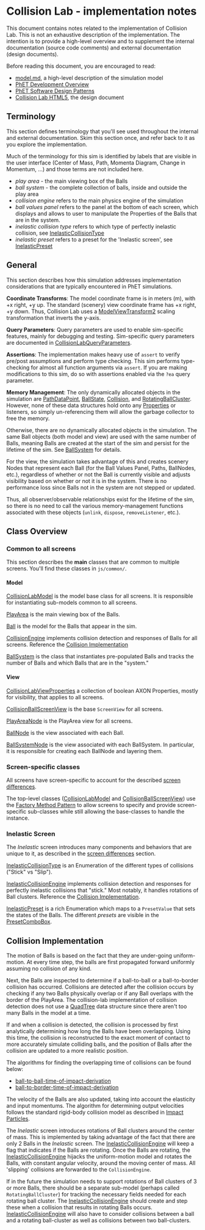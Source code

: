 # Collision Lab - implementation notes

This document contains notes related to the implementation of Collision Lab. This is not an exhaustive description of the implementation. The intention is to provide a high-level overview and to supplement the internal documentation (source code comments) and external documentation (design documents).  

Before reading this document, you are encouraged to read:
* [model.md](https://github.com/phetsims/collision-lab/blob/master/doc/model.md), a high-level description of the simulation model
* [PhET Development Overview](https://github.com/phetsims/phet-info/blob/master/doc/phet-development-overview.md)  
* [PhET Software Design Patterns](https://github.com/phetsims/phet-info/blob/master/doc/phet-software-design-patterns.md)
* [Collision Lab HTML5](https://docs.google.com/document/d/1FwMnpv8LyMZfMYPcASYhI2jtgCXyWrgAjTOx3Po_MsE/), the design document

## Terminology

This section defines terminology that you'll see used throughout the internal and external documentation. Skim this section once, and refer back to it as you explore the implementation.

Much of the terminology for this sim is identified by labels that are visible in the user interface (Center of Mass, Path, Momenta Diagram, Change in Momentum, ...) and those terms are not included here.

* _play area_ - the main viewing box of the Balls
* _ball system_ - the complete collection of balls, inside and outside the play area
* _collision engine_ refers to the main physics engine of the simulation
* _ball values panel_ refers to the panel at the bottom of each screen, which displays and allows to user to manipulate the Properties of the Balls that are in the system.
* _inelastic collision type_ refers to which type of perfectly inelastic collision, see [InelasticCollisionType](../js/inelastic/model/InelasticCollisionType.js)
* _inelastic preset_ refers to a preset for the 'Inelastic screen', see [InelasticPreset](../js/inelastic/model/InelasticPreset.js)

## General

This section describes how this simulation addresses implementation considerations that are typically encountered in PhET simulations.

**Coordinate Transforms**: The model coordinate frame is in meters (m), with +x right, +y up. The standard (scenery) view coordinate frame has +x right, +y down. Thus, Collision Lab uses a [ModelViewTransform2](https://github.com/phetsims/phetcommon/blob/master/js/view/ModelViewTransform2.js) scaling transformation that inverts the y-axis.

**Query Parameters**: Query parameters are used to enable sim-specific features, mainly for debugging and testing. Sim-specific query parameters are documented in [CollisionLabQueryParameters](../js/common/CollisionLabQueryParameters.js).

**Assertions**: The implementation makes heavy use of `assert` to verify pre/post assumptions and perform type checking. This sim performs type-checking for almost all function arguments via `assert`. If you are making modifications to this sim, do so with assertions enabled via the `?ea` query parameter.

**Memory Management**: The only dynamically allocated objects in the simulation are [PathDataPoint](../js/common/model/PathDataPoint.js), [BallState](../js/common/model/BallState.js), [Collision](../js/common/model/Collision.js), and [RotatingBallCluster](../js/inelastic/model/RotatingBallCluster.js). However, none of these data structures hold onto any [Properties](https://github.com/phetsims/axon/blob/master/js/Property.js) or listeners, so simply un-referencing them will allow the garbage collector to free the memory.

Otherwise, there are no dynamically allocated objects in the simulation. The same Ball objects (both model and view) are used with the same number of Balls, meaning Balls are created at the start of the sim and persist for the lifetime of the sim. See [BallSystem](../js/common/model/BallSystem.js) for details.

For the view, the simulation takes advantage of this and creates scenery Nodes that represent each Ball (for the Ball Values Panel, Paths, BallNodes, etc.), regardless of whether or not the Ball is currently visible and adjusts visibility based on whether or not it is in the system. There is no performance loss since Balls not in the system are not stepped or updated. 

Thus, all observer/observable relationships exist for the lifetime of the sim, so there is no need to call the various memory-management functions associated with these objects (`unlink`, `dispose`, `removeListener`, etc.).

## Class Overview

### Common to all screens

This section describes the **main** classes that are common to multiple screens. You'll find these classes in `js/common/`.

#### Model

[CollisionLabModel](../js/common/model/CollisionLabModel.js) is the model base class for all screens. It is responsible for instantiating sub-models common to all screens.

[PlayArea](../js/common/model/PlayArea.js) is the main viewing box of the Balls.

[Ball](../js/common/model/Ball.js) is the model for the Balls that appear in the sim.

[CollisionEngine](../js/common/model/CollisionEngine.js) implements collision detection and responses of Balls for all screens. Reference the [Collision Implementation](https://github.com/phetsims/collision-lab/blob/master/doc/implementation-notes.md#collision-implementation) 

[BallSystem](../js/common/model/BallSystem.js) is the class that instantiates pre-populated Balls and tracks the number of Balls and which Balls that are in the "system."

#### View

[CollisionLabViewProperties](../js/common/view/CollisionLabViewProperties.js) a collection of boolean AXON Properties, mostly for visibility, that applies to all screens.

[CollisionBallScreenView](../js/common/view/CollisionBallScreenView.js) is the base `ScreenView` for all screens. 

[PlayAreaNode](../js/common/view/PlayAreaNode.js) is the PlayArea view for all screens.

[BallNode](../js/common/view/BallNode.js) is the view associated with each Ball.

[BallSystemNode](../js/common/view/BallSystemNode.js) is the view associated with each BallSystem. In particular, it is responsible for creating each BallNode and layering them.

### Screen-specific classes

All screens have screen-specific to account for the described [screen differences](https://github.com/phetsims/collision-lab/blob/master/model.md#screen-differences).

The top-level classes ([CollisionLabModel](../js/common/model/CollisionLabModel.js) and [CollisionBallScreenView](../js/common/view/CollisionBallScreenView.js)) use the [Factory Method Pattern](https://en.wikipedia.org/wiki/Factory_method_pattern) to allow screens to specify and provide screen-specific sub-classes while still allowing the base-classes to handle the instance.

### Inelastic Screen

The _Inelastic_ screen introduces many components and behaviors that are unique to it, as described in the [screen differences](https://github.com/phetsims/collision-lab/blob/master/model.md#screen-differences) section.

[InelasticCollisionType](../js/inelastic/model/InelasticCollisionType.js) is an Enumeration of the different types of collisions ("Stick" vs "Slip").

[InelasticCollisionEngine](../js/inelastic/model/InelasticCollisionEngine.js) implements collision detection and responses for perfectly inelastic collisions that "stick." Most notably, it handles rotations of Ball clusters. Reference the [Collision Implementation](https://github.com/phetsims/collision-lab/blob/master/doc/implementation-notes.md#collision-implementation).

[InelasticPreset](../js/inelastic/model/InelasticPreset.js) is a rich Enumeration which maps to a `PresetValue` that sets the states of the Balls. The different _presets_ are visible in the [PresetComboBox](../js/inelastic/model/PresetComboBox.js).

## Collision Implementation

The motion of Balls is based on the fact that they are under-going uniform-motion. At every time step, the balls are first propagated forward uniformly assuming no collision of any kind.

Next, the Balls are inspected to determine if a ball-to-ball or a ball-to-border collision has occurred. Collisions are detected after the collision occurs by checking if any two Balls physically overlap or if any Ball overlaps with the border of the PlayArea. The collision-lab implementation of collision detection does not use a [QuadTree](https://en.wikipedia.org/wiki/Quadtree) data structure since there aren't too many Balls in the model at a time.

If and when a collision is detected, the collision is processed by first analytically determining how long the Balls have been overlapping. Using this time, the collision is reconstructed to the exact moment of contact to more accurately simulate colliding balls, and the position of Balls after the collision are updated to a more realistic position.

The algorithms for finding the overlapping time of collisions can be found below:

* [ball-to-ball-time-of-impact-derivation](https://github.com/phetsims/collision-lab/blob/master/doc/images/ball-to-ball-time-of-impact-derivation.pdf)
* [ball-to-border-time-of-impact-derivation](https://github.com/phetsims/collision-lab/blob/master/doc/images/ball-to-border-time-of-impact-derivation.pdf)

The velocity of the Balls are also updated, taking into account the elasticity and input momentums. The algorithm for determining output velocities follows the standard rigid-body collision model as described in [Impact Particles](http://web.mst.edu/~reflori/be150/Dyn%20Lecture%20Videos/Impact%20Particles%201/Impact%20Particles%201.pdf).

The _Inelastic_ screen introduces rotations of Ball clusters around the center of mass. This is implemented by taking advantage of the fact that there are only 2 Balls in the _Inelastic_ screen. The [InelasticCollisionEngine](../js/inelastic/model/InelasticCollisionEngine.js) will keep a flag that indicates if the Balls are rotating. Once the Balls are rotating, the [InelasticCollisionEngine](../js/inelastic/model/InelasticCollisionEngine.js) hijacks the uniform-motion model and rotates the Balls, with constant angular velocity, around the moving center of mass. All 'slipping' collisions are forwarded to the `CollisionEngine`.

If in the future the simulation needs to support rotations of Ball clusters of 3 or more Balls, there should be a separate sub-model (perhaps called `RotatingBallCluster`) for tracking the necessary fields needed for each rotating ball cluster. The [InelasticCollisionEngine](../js/inelastic/model/InelasticCollisionEngine.js) should create and step these when a collision that results in rotating Balls occurs. [InelasticCollisionEngine](../js/inelastic/model/InelasticCollisionEngine.js) will also have to consider collisions between a ball and a rotating ball-cluster as well as collisions between two ball-clusters.

